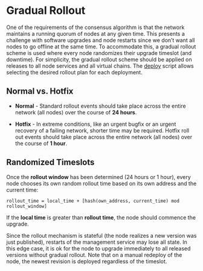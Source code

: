 # Gradual Rollout

One of the requirements of the consensus algorithm is that the network maintains a running quorum of nodes at any given time. This presents a challenge with software upgrades and node restarts since we don’t want all nodes to go offline at the same time. To accommodate this, a gradual rollout scheme is used where every node randomizes their upgrade timeslot (and downtime). For simplicity, the gradual rollout scheme should be applied on releases to all node services and all virtual chains.
The [deploy](README.md#deploy.sh_tool) script allows selecting the desired rollout plan for each deployment.

## Normal vs. Hotfix

* **Normal** - Standard rollout events should take place across the entire network (all nodes) over the course of **24 hours**.
 
* **Hotfix** - In extreme conditions, like an urgent bugfix or an urgent recovery of a failing network, shorter time may be required. Hotfix roll out events should take place across the entire network (all nodes) over the course of **1 hour**.

## Randomized Timeslots

Once the **rollout window** has been determined (24 hours or 1 hour), every node chooses its own random rollout time based on its own address and the current time:

```
rollout_time = local_time + [hash(own_address, current_time) mod rollout_window]
```

If the **local time** is greater than **rollout time**, the node should commence the upgrade.

Since the rollout mechanism is stateful (the node realizes a new version was just published), restarts of the management service may lose all state. In this edge case, it is ok for the node to upgrade immediately to all released versions without gradual rollout. Note that on a manual redeploy of the node, the newest revision is deployed regardless of the timeslot.
